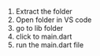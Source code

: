 1. Extract the folder
2. Open folder in VS code
3. go to lib folder
4. click to main.dart
5. run the main.dart file
